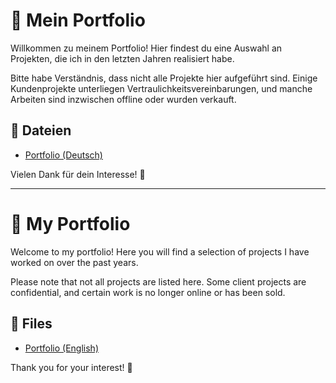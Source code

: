 # 📂 Mein Portfolio

Willkommen zu meinem Portfolio! Hier findest du eine Auswahl an Projekten, die ich in den letzten Jahren realisiert habe. 

Bitte habe Verständnis, dass nicht alle Projekte hier aufgeführt sind. Einige Kundenprojekte unterliegen Vertraulichkeitsvereinbarungen, und manche Arbeiten sind inzwischen offline oder wurden verkauft.

## 🔗 Dateien
- [Portfolio (Deutsch)](./Portfilio_Deutsch.md)

Vielen Dank für dein Interesse! 🚀


---


# 📂 My Portfolio

Welcome to my portfolio! Here you will find a selection of projects I have worked on over the past years.

Please note that not all projects are listed here. Some client projects are confidential, and certain work is no longer online or has been sold.

## 🔗 Files
- [Portfolio (English)](./Portfilio_Englisch.md)

Thank you for your interest! 🚀
